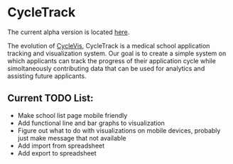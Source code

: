 # CycleTrack
The current alpha version is located [here](https://cycletrack.docs2be.org).

The evolution of [CycleVis](https://github.com/toofastdan117/Med_School_Cycle_Analyzer),
CycleTrack is a medical school application tracking and visualization system. Our goal is to create
a simple system on which applicants can track the progress of their application cycle while
simoltaneously contributing data that can be used for analytics and assisting future applicants.

## Current TODO List:
 * Make school list page mobile friendly
 * Add functional line and bar graphs to visualization
 * Figure out what to do with visualizations on mobile devices, probably just make message that not available
 * Add import from spreadsheet
 * Add export to spreadsheet